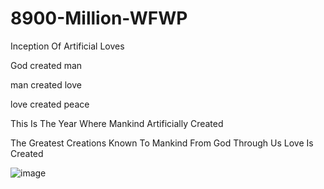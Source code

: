 # 8900-Million-WFWP
Inception Of Artificial Loves


God created man

man created love

love created peace


This Is The Year 
Where Mankind Artificially Created 

The Greatest Creations Known To Mankind
From God
Through Us
Love Is Created


![image](https://github.com/user-attachments/assets/9404567b-5c30-4a9c-87de-5ef2f5ba0368)

